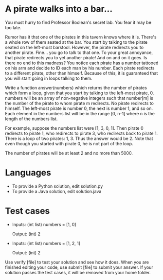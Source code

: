 A pirate walks into a bar...
============================

You must hurry to find Professor Boolean's secret lab. You fear it may be too late. 

Rumor has it that one of the pirates in this tavern knows where it is. There's a whole row of them seated at the bar. 
You start by talking to the pirate seated on the left-most barstool. However, the pirate redirects you to another 
pirate. Fine... you go to talk to that one. To your great annoyance, that pirate redirects you to yet another pirate! 
And on and on it goes. Is there no end to this madness? You notice each pirate has a number tattooed on his arm and 
decide to ID each man by his number. Each pirate redirects to a different pirate, other than himself. Because of this, 
it is guaranteed that you will start going in loops talking to them.

Write a function answer(numbers) which returns the number of pirates which form a loop, given that you start by talking 
to the left-most pirate, 0. numbers will be an array of non-negative integers such that number[m] is the number of the 
pirate to whom pirate m redirects. No pirate redirects to himself. The left-most pirate is number 0, the next is number 
1, and so on. Each element in the numbers list will be in the range [0, n-1] where n is the length of the numbers list.

For example, suppose the numbers list were [1, 3, 0, 1]. Then pirate 0 redirects to pirate 1, who redirects to pirate 
3, who redirects back to pirate 1. There is a loop of two pirates: 1, 3. Thus the answer would be 2. Note that even 
though you started with pirate 0, he is not part of the loop.

The number of pirates will be at least 2 and no more than 5000.

Languages
=========

* To provide a Python solution, edit solution.py
* To provide a Java solution, edit solution.java

Test cases
==========

* Inputs:
    (int list) numbers = [1, 0]
  
  Output:
    (int) 2

* Inputs:
    (int list) numbers = [1, 2, 1]

  Output:
    (int) 2

Use verify [file] to test your solution and see how it does. When you are finished editing your code, use submit [file] 
to submit your answer. If your solution passes the test cases, it will be removed from your home folder.